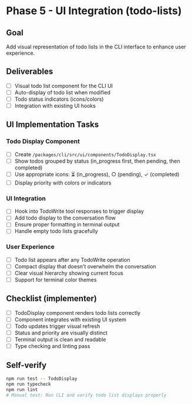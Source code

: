 # Phase 5 - UI Integration (todo-lists)

## Goal
Add visual representation of todo lists in the CLI interface to enhance user experience.

## Deliverables
- [ ] Visual todo list component for the CLI UI
- [ ] Auto-display of todo list when modified
- [ ] Todo status indicators (icons/colors)
- [ ] Integration with existing UI hooks

## UI Implementation Tasks

### Todo Display Component
- [ ] Create `/packages/cli/src/ui/components/TodoDisplay.tsx`
- [ ] Show todos grouped by status (in_progress first, then pending, then completed)
- [ ] Use appropriate icons: ⏳ (in_progress), ○ (pending), ✓ (completed)
- [ ] Display priority with colors or indicators

### UI Integration
- [ ] Hook into TodoWrite tool responses to trigger display
- [ ] Add todo display to the conversation flow
- [ ] Ensure proper formatting in terminal output
- [ ] Handle empty todo lists gracefully

### User Experience
- [ ] Todo list appears after any TodoWrite operation
- [ ] Compact display that doesn't overwhelm the conversation
- [ ] Clear visual hierarchy showing current focus
- [ ] Support for terminal color themes

## Checklist (implementer)
- [ ] TodoDisplay component renders todo lists correctly
- [ ] Component integrates with existing UI system
- [ ] Todo updates trigger visual refresh
- [ ] Status and priority are visually distinct
- [ ] Terminal output is clean and readable
- [ ] Type checking and linting pass

## Self-verify
```bash
npm run test -- TodoDisplay
npm run typecheck
npm run lint
# Manual test: Run CLI and verify todo list displays properly
```